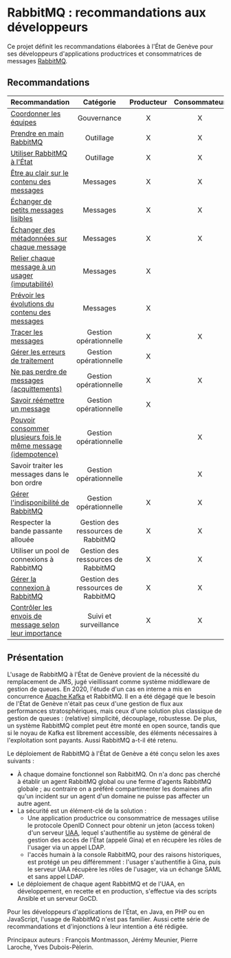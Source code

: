 # RabbitMQ : recommandations aux développeurs

Ce projet définit les recommandations élaborées à l'État de Genève
pour ses développeurs d'applications productrices et consommatrices de messages
[RabbitMQ](https://www.rabbitmq.com).

## Recommandations

| Recommandation | Catégorie | Producteur | Consommateur |
|----------------|:---------:|:----------:|:------------:|
| [Coordonner les équipes](items/gouvernance.md) | Gouvernance | X | X |
| [Prendre en main RabbitMQ](items/prendre_en_main_rabbitmq.md) | Outillage | X | X |
| [Utiliser RabbitMQ à l'État](items/utiliser_rabbitmq_a_l_etat.md) | Outillage | X | X |
| [Être au clair sur le contenu des messages](items/etre_au_clair_sur_le_contenu_des_messages.md) | Messages | X | X |
| [Échanger de petits messages lisibles](items/echanger_de_petits_messages_lisibles.md) | Messages | X | X |
| [Échanger des métadonnées sur chaque message](items/echanger_des_metadonnees.md) | Messages | X | X |
| [Relier chaque message à un usager (imputabilité)](items/imputabilite.md) | Messages | X | |
| [Prévoir les évolutions du contenu des messages](items/prevoir_les_evolutions_des_messages.md) | Messages | X | |
| [Tracer les messages](items/tracer_les_messages.md) | Gestion opérationnelle | X | X |
| [Gérer les erreurs de traitement](items/gerer_les_erreurs.md) | Gestion opérationnelle | X | |
| [Ne pas perdre de messages (acquittements)](items/acquittements.md) | Gestion opérationnelle | X | X |
| [Savoir réémettre un message](items/reemettre_un_message.md) | Gestion opérationnelle | X | |
| [Pouvoir consommer plusieurs fois le même message (idempotence)](items/idempotence.md) | Gestion opérationnelle | | X |
| Savoir traiter les messages dans le bon ordre | Gestion opérationnelle | | X |
| [Gérer l'indisponibilité de RabbitMQ](items/gerer_l_indisponibilite.md) | Gestion opérationnelle | X | X |
| Respecter la bande passante allouée | Gestion des ressources de RabbitMQ | X | X |
| Utiliser un pool de connexions à RabbitMQ | Gestion des ressources de RabbitMQ | X | X |
| [Gérer la connexion à RabbitMQ](items/gerer_la_connexion.md) | Gestion des ressources de RabbitMQ | X | X |
| [Contrôler les envois de message selon leur importance](items/controler_selon_l_importance.md) | Suivi et surveillance | X | X |

## Présentation

L'usage de RabbitMQ à l'État de Genève provient de la nécessité du remplacement de JMS,
jugé vieillissant comme système middleware de gestion de queues.
En 2020, l'étude d'un cas en interne a mis en concurrence
[Apache Kafka](https://kafka.apache.org) et RabbitMQ.
Il en a été dégagé que le besoin de l'État de Genève n'était pas ceux d'une gestion de flux aux performances
stratosphériques, mais ceux d'une solution plus classique de gestion de queues : (relative) simplicité,
découplage, robustesse.
De plus, un système RabbitMQ complet peut être monté en open source, tandis que si le noyau de Kafka
est librement accessible, des éléments nécessaires à l'exploitation sont payants.
Aussi RabbitMQ a-t-il été retenu.

Le déploiement de RabbitMQ à l'État de Genève a été conçu selon les axes suivants :
- À chaque domaine fonctionnel son RabbitMQ.
  On n'a donc pas cherché à établir un agent RabbitMQ global ou une ferme d'agents RabbitMQ globale ;
  au contraire on a préféré compartimenter les domaines afin qu'un incident sur un agent d'un domaine
  ne puisse pas affecter un autre agent.
- La sécurité est un élément-clé de la solution :
  - Une application productrice ou consommatrice de messages utilise le protocole OpenID Connect pour
    obtenir un jeton (access token) d'un serveur
    [UAA](https://docs.cloudfoundry.org/concepts/architecture/uaa.html),
    lequel s'authentifie au système de général de gestion des accès de l'État (appelé Gina) et en
    récupère les rôles de l'usager via un appel LDAP.
  - l'accès humain à la console RabbitMQ, pour des raisons historiques, est protégé un peu différemment :
    l'usager s'authentifie à Gina, puis le serveur UAA récupère les rôles de l'usager,
    via un échange SAML et sans appel LDAP.
- Le déploiement de chaque agent RabbitMQ et de l'UAA, en développement, en recette et en production,
  s'effectue via des scripts Ansible et un serveur GoCD.

Pour les développeurs d'applications de l'État, en Java, en PHP ou en JavaScript,
l'usage de RabbitMQ n'est pas familier.
Aussi cette série de recommandations et d'injonctions à leur intention a été rédigée.

Principaux auteurs : François Montmasson, Jérémy Meunier, Pierre Laroche, Yves Dubois-Pèlerin.
